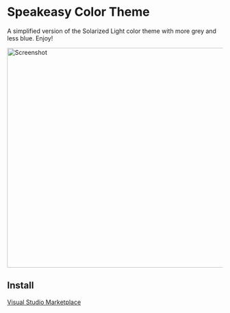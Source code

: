 # Speakeasy Color Theme

A simplified version of the Solarized Light color theme with more grey and less blue. Enjoy!

<img width="512" alt="Screenshot" src="https://github.com/winniethemu/speakeasy/assets/728719/0a380718-85a1-4e6a-8c5c-d00e2131e514">

## Install

[Visual Studio Marketplace](https://marketplace.visualstudio.com/items?itemName=winniethemu.speakeasy)
